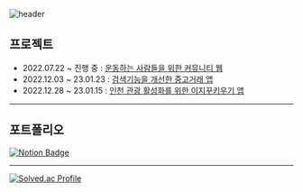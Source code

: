 ![header](https://capsule-render.vercel.app/api?type=waving&color=89a5ea&height=300&section=header&text=Hyeokkyu%20Github!&fontSize=50)

## 프로젝트
- 2022.07.22 ~ 진행 중 : [운동하는 사람들을 위한 커뮤니티 웹](https://github.com/ts3083/exersite)
- 2022.12.03 ~ 23.01.23 : [검색기능을 개선한 중고거래 앱](https://github.com/JumpSpring/Parabom_backend)
- 2022.12.28 ~ 23.01.15 : [인천 관광 활성화를 위한 이지꾸키우기 앱](https://github.com/ts3083/IncheonTour)

***
## 포트폴리오
[![Notion Badge](http://img.shields.io/badge/-portfolio-black?style=flat-square&logo=Notion&link=https://lacy-cheese-85b.notion.site/38dc36dbef52444fb06684dc4f04dc47)](https://lacy-cheese-85b.notion.site/38dc36dbef52444fb06684dc4f04dc47)

***
[![Solved.ac Profile](http://mazassumnida.wtf/api/v2/generate_badge?boj=tsh04031)](https://solved.ac/tsh04031/)
